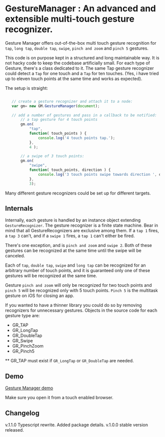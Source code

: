 # GestureManager : An advanced and extensible multi-touch gesture recognizer. #

Gesture Manager offers out-of-the-box multi touch gesture recognition for `tap`, `long tap`, `double tap`, 
`swipe`, `pinch and zoom` and `pinch 5` gestures.

This code is on purpose kept in a structured and long maintainable way. It is not hacky code to keep the codebase
 artificially small. For each type of Gesture, there's a class dedicated to it. The same Tap gesture recognizer could 
 detect a `Tap` for one touch and a `Tap` for ten touches.
  (Yes, i have tried up to eleven touch points at the same time and works as expected). 

The setup is straight:
 
 ```javascript
 
    // create a gesture recognizer and attach it to a node:
    var gm= new GM.GestureManager(document);
    
    // add a number of gestures and pass in a callback to be notified:
        // a tap gesture for 4 touch points
        gm.on( 
            "tap", 
            function( touch_points ) {
                console.log('4 touch points tap.');
            }, 
            4 );
        
        // a swipe of 3 touch points:
        gm.on( 
            "swipe", 
            function( touch_points, direction ) {
                console.log('3 touch points swipe towards direction ', direction);
            },
            3);
 ```

Many different gesture recognizers could be set up for different targets.

## Internals

Internally, each gesture is handled by an instance object extending `GestureRecognizer`. The gesture recognizer is a 
finite state machine. Bear in mind that all GestureRecognizers are exclusive among them. If a `tap 1` fires, a
`tap 3` can't, and if a `swipe 1` fires, a `tap 1` can't either be fired.

There's one exception, and is `pinch and zoom` and `swipe 2`. Both of these gestures can be recognized at the same time
until the swipe will be canceled.

Each of `tap`, `double tap`, `swipe` and `long tap` can be recognized for an arbitrary number of touch points, and it
is guaranteed only one of these gestures will be recognized at the same time.

Gesture `pinch and zoom` will only be recognized for two touch points and `pinch 5` will be recognized only with 5 touch 
points. `Pinch 5` is the multitask gesture on iOS for closing an app.

If you wanted to have a thinner library you could do so by removing recognizers for unnecessary gestures. Objects in the
source code for each gesture type are:

* GR_TAP 
* GR_LongTap
* GR_DoubleTap
* GR_Swipe
* GR_PinchZoom
* GR_Pinch5

** GR_TAP must exist if `GR_LongTap` or `GR_DoubleTap` are needed.

## Demo

[Gesture Manager demo](https://hyperandroid.github.io/GestureManager/index.html)

Make sure you open it from a touch enabled browser.

## Changelog

v.1.1.0 Typescript rewrite. Added package details.
v.1.0.0 stable version released.
